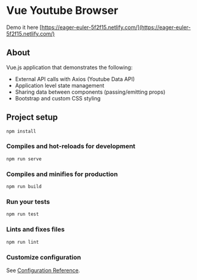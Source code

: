 # Vue Youtube Browser

Demo it here [https://eager-euler-5f2f15.netlify.com/](https://eager-euler-5f2f15.netlify.com/)

## About

Vue.js application that demonstrates the following:
  - External API calls with Axios (Youtube Data API)
  - Application level state management
  - Sharing data between components (passing/emitting props)
  - Bootstrap and custom CSS styling
  

## Project setup
```
npm install
```

### Compiles and hot-reloads for development
```
npm run serve
```

### Compiles and minifies for production
```
npm run build
```

### Run your tests
```
npm run test
```

### Lints and fixes files
```
npm run lint
```

### Customize configuration
See [Configuration Reference](https://cli.vuejs.org/config/).
